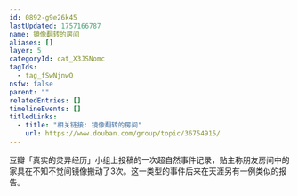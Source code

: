 ```yaml
---
id: 0892-g9e26k45
lastUpdated: 1757166787
name: 镜像翻转的房间
aliases: []
layer: 5
categoryId: cat_X3JSNomc
tagIds:
  - tag_fSwNjnwQ
nsfw: false
parent: ""
relatedEntries: []
timelineEvents: []
titledLinks:
  - title: "相关链接: 镜像翻转的房间"
    url: https://www.douban.com/group/topic/36754915/
---
```


豆瓣「真实的灵异经历」小组上投稿的一次超自然事件记录，贴主称朋友房间中的家具在不知不觉间镜像搬动了3次。这一类型的事件后来在天涯另有一例类似的报告。